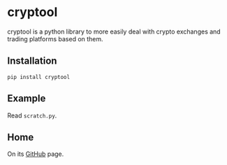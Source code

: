# cryptool
cryptool is a python library to more easily deal with crypto exchanges and trading platforms based on them.

## Installation

```
pip install cryptool
```

## Example

Read `scratch.py`.

## Home

On its [GitHub](https://github.com/carlok/cryptool) page.